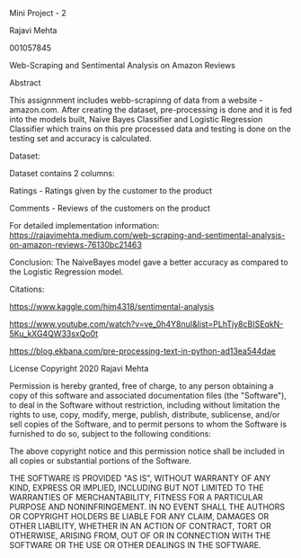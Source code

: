 Mini Project - 2

Rajavi Mehta

001057845

Web-Scraping and Sentimental Analysis on Amazon Reviews

Abstract 

This assignnment includes webb-scrapinng of data from a website - amazon.com. After creating the dataset, pre-processing is done and it is fed into the models built, Naive Bayes Classifier and Logistic Regression Classifier which trains on this pre processed data and testing is done on the testing set and accuracy is calculated.

Dataset:

Dataset contains 2 columns:

Ratings - Ratings given by the customer to the product

Comments - Reviews of the customers on the product

For detailed implementation information: https://rajavimehta.medium.com/web-scraping-and-sentimental-analysis-on-amazon-reviews-76130bc21463
  
Conclusion: The NaiveBayes model gave a better accuracy as compared to the Logistic Regression model.

Citations:

https://www.kaggle.com/him4318/sentimental-analysis

https://www.youtube.com/watch?v=ve_0h4Y8nuI&list=PLhTjy8cBISEqkN-5Ku_kXG4QW33sxQo0t

https://blog.ekbana.com/pre-processing-text-in-python-ad13ea544dae


License Copyright 2020 Rajavi Mehta

Permission is hereby granted, free of charge, to any person obtaining a copy of this software and associated documentation files (the "Software"), to deal in the Software without restriction, including without limitation the rights to use, copy, modify, merge, publish, distribute, sublicense, and/or sell copies of the Software, and to permit persons to whom the Software is furnished to do so, subject to the following conditions:

The above copyright notice and this permission notice shall be included in all copies or substantial portions of the Software.

THE SOFTWARE IS PROVIDED "AS IS", WITHOUT WARRANTY OF ANY KIND, EXPRESS OR IMPLIED, INCLUDING BUT NOT LIMITED TO THE WARRANTIES OF MERCHANTABILITY, FITNESS FOR A PARTICULAR PURPOSE AND NONINFRINGEMENT. IN NO EVENT SHALL THE AUTHORS OR COPYRIGHT HOLDERS BE LIABLE FOR ANY CLAIM, DAMAGES OR OTHER LIABILITY, WHETHER IN AN ACTION OF CONTRACT, TORT OR OTHERWISE, ARISING FROM, OUT OF OR IN CONNECTION WITH THE SOFTWARE OR THE USE OR OTHER DEALINGS IN THE SOFTWARE.
